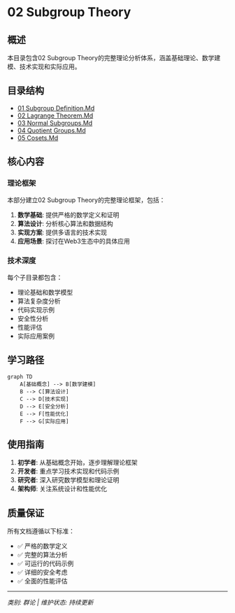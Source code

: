 # 02 Subgroup Theory

## 概述

本目录包含02 Subgroup Theory的完整理论分析体系，涵盖基础理论、数学建模、技术实现和实际应用。

## 目录结构

- [01 Subgroup Definition.Md](01_Subgroup_Definition.md/README.md)
- [02 Lagrange Theorem.Md](02_Lagrange_Theorem.md/README.md)
- [03 Normal Subgroups.Md](03_Normal_Subgroups.md/README.md)
- [04 Quotient Groups.Md](04_Quotient_Groups.md/README.md)
- [05 Cosets.Md](05_Cosets.md/README.md)

## 核心内容

### 理论框架

本部分建立02 Subgroup Theory的完整理论框架，包括：

1. **数学基础**: 提供严格的数学定义和证明
2. **算法设计**: 分析核心算法和数据结构
3. **实现方案**: 提供多语言的技术实现
4. **应用场景**: 探讨在Web3生态中的具体应用

### 技术深度

每个子目录都包含：
- 理论基础和数学模型
- 算法复杂度分析
- 代码实现示例
- 安全性分析
- 性能评估
- 实际应用案例

## 学习路径

```mermaid
graph TD
    A[基础概念] --> B[数学建模]
    B --> C[算法设计]
    C --> D[技术实现]
    D --> E[安全分析]
    E --> F[性能优化]
    F --> G[实际应用]
```

## 使用指南

1. **初学者**: 从基础概念开始，逐步理解理论框架
2. **开发者**: 重点学习技术实现和代码示例
3. **研究者**: 深入研究数学模型和理论证明
4. **架构师**: 关注系统设计和性能优化

## 质量保证

所有文档遵循以下标准：
- ✅ 严格的数学定义
- ✅ 完整的算法分析
- ✅ 可运行的代码示例
- ✅ 详细的安全考虑
- ✅ 全面的性能评估

---

*类别: 群论 | 维护状态: 持续更新*
